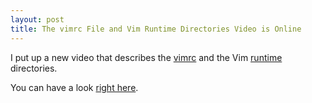 ```yaml
---
layout: post
title: The vimrc File and Vim Runtime Directories Video is Online
---
```

I put up a new video that describes the [vimrc](http://vimdoc.sourceforge.net/htmldoc/starting.html#vimrc) and the Vim [runtime](http://vimdoc.sourceforge.net/htmldoc/options.html#'runtimepath') directories.

You can have a look [right here](/vim/vim-tutorial-videos/vim-intermediate-tutorial-videos/#vimrc).

